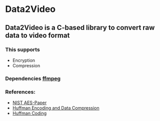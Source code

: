 # Data2Video
## Data2Video is a C-based library to convert raw data to video format

### This supports
- Encryption
- Compression

### Dependencies [ffmpeg](https://www.ffmpeg.org)

### References:
- [NIST AES-Paper](https://nvlpubs.nist.gov/nistpubs/FIPS/NIST.FIPS.197-upd1.pdf)
- [Huffman Encoding and Data Compression](https://web.stanford.edu/class/archive/cs/cs106b/cs106b.1126/handouts/220%20Huffman%20Encoding.pdf)
- [Huffman Coding](https://engineering.purdue.edu/ece264/17au/hw/HW13?alt=huffman)